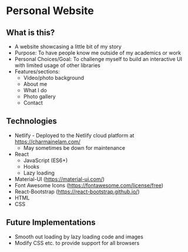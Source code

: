 # Personal Website

## What is this?
* A website showcasing a little bit of my story
* Purpose: To have people know me outside of my academics or work 
* Personal Choices/Goal: To challenge myself to build an interactive UI with limited usage of other libraries
* Features/sections:
  * Video/photo background
  * About me
  * What I do
  * Photo gallery
  * Contact


## Technologies
* Netlify - Deployed to the Netlify cloud platform at https://charmainelam.com/
  * May sometimes be down for maintenance
* React
  * JavaScript (ES6+)
  * Hooks
  * Lazy loading
* Material-UI (https://material-ui.com/)
* Font Awesome Icons (https://fontawesome.com/license/free)
* React-Bootstrap (https://react-bootstrap.github.io/)
* HTML
* CSS

## Future Implementations
* Smooth out loading by lazy loading code and images
* Modify CSS etc. to provide support for all browsers